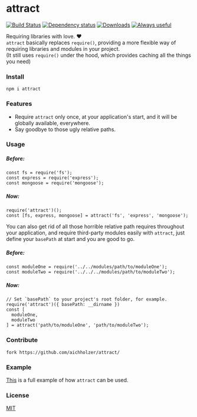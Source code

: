 # attract
[![Build Status](https://travis-ci.org/aichholzer/attract.svg?branch=master)](https://travis-ci.org/aichholzer/attract)
[![Dependency status](https://gemnasium.com/badges/github.com/aichholzer/attract.svg)](https://gemnasium.com/github.com/aichholzer/attract)
[![Downloads](https://img.shields.io/npm/dt/attract.svg)](https://www.npmjs.com/package/attract)
[![Always useful](https://img.shields.io/badge/always-useful-ff6400.svg)](https://github.com/aichholzer/attract)

Requiring libraries with love. ❤<br />
`attract` basically replaces `require()`, providing a more flexible way of requiring libraries and modules in your project.<br />
(It still uses `require()` under the hood, which provides caching all the things you need)

### Install
```
npm i attract
```


### Features

* Require `attract` only once, at your application's start, and it will be globally available, everywhere.
* Say goodbye to those ugly relative paths.


### Usage

##### Before:
```
const fs = require('fs');
const express = require('express');
const mongoose = require('mongoose');
```

##### Now:
```
require('attract')();
const [fs, express, mongoose] = attract('fs', 'express', 'mongoose');
```

You can also get rid of all those horrible relative path requires throughout your application, 
and require third-party modules easily with `attract`, just define your `basePath` at start and you are good to go.

##### Before:
```
const moduleOne = require('../../modules/path/to/moduleOne');
const moduleTwo = require('../../../modules/path/to/moduleTwo');
```

##### Now:
```
// Set `basePath` to your project's root folder, for example.
require('attract')({ basePath: __dirname })
const [
  moduleOne,
  moduleTwo
] = attract('path/to/moduleOne', 'path/to/moduleTwo');
```


### Contribute
```
fork https://github.com/aichholzer/attract/
```


### Example

[This](https://github.com/aichholzer/ExpressBoilerplate) is a full example of how `attract` can be used.


### License

[MIT](https://github.com/aichholzer/attract/blob/master/LICENSE)
